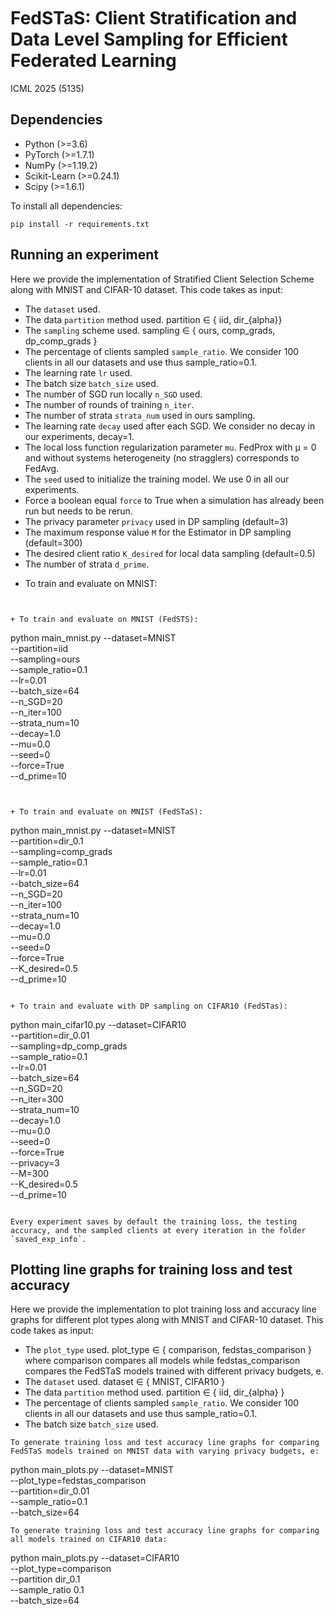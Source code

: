 


<br />
<br />
<br />

# FedSTaS: Client Stratification and Data Level Sampling for Efficient Federated Learning
ICML 2025 (5135)

## Dependencies
+ Python (>=3.6)
+ PyTorch (>=1.7.1)
+ NumPy (>=1.19.2)
+ Scikit-Learn (>=0.24.1)
+ Scipy (>=1.6.1)

To install all dependencies:
```
pip install -r requirements.txt
```

## Running an experiment

Here we provide the implementation of Stratified Client Selection Scheme along with MNIST and CIFAR-10 dataset. This code takes as input:

- The `dataset` used.
- The data `partition` method used. partition ∈ { iid, dir_{alpha}}
- The `sampling` scheme used. sampling ∈ { ours, comp_grads, dp_comp_grads }
- The percentage of clients sampled `sample_ratio`. We consider 100 clients in all our datasets and use thus sample_ratio=0.1.
- The learning rate `lr` used.
- The batch size `batch_size` used.
- The number of SGD run locally `n_SGD` used.
- The number of rounds of training `n_iter`.
- The number of strata `strata_num` used in ours sampling.
- The learning rate `decay` used after each SGD. We consider no decay in our experiments, decay=1.
- The local loss function regularization parameter `mu`. FedProx with µ = 0 and without systems heterogeneity (no stragglers) corresponds to FedAvg.
- The `seed` used to initialize the training model. We use 0 in all our experiments.
- Force a boolean equal `force` to True when a simulation has already been run but needs to be rerun.
- The privacy parameter `privacy` used in DP sampling (default=3)
- The maximum response value `M` for the Estimator in DP sampling (default=300)
- The desired client ratio `K_desired` for local data sampling (default=0.5)
- The number of strata `d_prime`.
+ To train and evaluate on MNIST:
```


+ To train and evaluate on MNIST (FedSTS):
```
python main_mnist.py --dataset=MNIST \
    --partition=iid \
    --sampling=ours \
    --sample_ratio=0.1 \
    --lr=0.01 \
    --batch_size=64 \
    --n_SGD=20 \
    --n_iter=100 \
    --strata_num=10 \
    --decay=1.0 \
    --mu=0.0 \
    --seed=0 \
    --force=True \
    --d_prime=10
```


+ To train and evaluate on MNIST (FedSTaS):
```
python main_mnist.py --dataset=MNIST \
    --partition=dir_0.1 \
    --sampling=comp_grads \
    --sample_ratio=0.1 \
    --lr=0.01 \
    --batch_size=64 \
    --n_SGD=20 \
    --n_iter=100 \
    --strata_num=10 \
    --decay=1.0 \
    --mu=0.0 \
    --seed=0 \
    --force=True \
    --K_desired=0.5 \
    --d_prime=10
```

+ To train and evaluate with DP sampling on CIFAR10 (FedSTas):
```
python main_cifar10.py --dataset=CIFAR10 \
    --partition=dir_0.01 \
    --sampling=dp_comp_grads \
    --sample_ratio=0.1 \
    --lr=0.01 \
    --batch_size=64 \
    --n_SGD=20 \
    --n_iter=300 \
    --strata_num=10 \
    --decay=1.0 \
    --mu=0.0 \
    --seed=0 \
    --force=True \
    --privacy=3 \
    --M=300 \
    --K_desired=0.5 \
    --d_prime=10
```

Every experiment saves by default the training loss, the testing accuracy, and the sampled clients at every iteration in the folder `saved_exp_info`. 

```
## Plotting line graphs for training loss and test accuracy

Here we provide the implementation to plot training loss and accuracy line graphs for different plot types along with MNIST and CIFAR-10 dataset. This code takes as input:
- The `plot_type` used. plot_type ∈ { comparison, fedstas_comparison } where comparison compares all models while fedstas_comparison compares the FedSTaS models trained with different privacy budgets, e. 
- The `dataset` used. dataset ∈ { MNIST, CIFAR10 }
- The data `partition` method used. partition ∈ { iid, dir_{alpha} }
- The percentage of clients sampled `sample_ratio`. We consider 100 clients in all our datasets and use thus sample_ratio=0.1.
- The batch size `batch_size` used.
```
To generate training loss and test accuracy line graphs for comparing FedSTaS models trained on MNIST data with varying privacy budgets, e:
```
python main_plots.py --dataset=MNIST \
    --plot_type=fedstas_comparison \
    --partition=dir_0.01 \
    --sample_ratio=0.1 \
    --batch_size=64
```
To generate training loss and test accuracy line graphs for comparing all models trained on CIFAR10 data:
```
python main_plots.py --dataset=CIFAR10 \
    --plot_type=comparison \
    --partition dir_0.1 \
    --sample_ratio 0.1 \
    --batch_size=64

